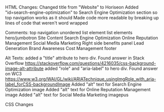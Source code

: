 HTML Changes:
Changed title from "Website" to Horiseon
Added "id=search-engine-optimization" to Search Engine Optimization section so top navigation works as it should
Made code more readable by breaking up lines of code that weren't word wrapped

Comments:
top navigation
unordered list element 
list elements 
hero/jumbotron
Site Content 
Search Engine Optimization 
Online Reputation Management 
Social Media Marketing 
Right side benefits panel 
Lead Generation
Brand Awareness
Cost Management
footer

Alt Texts:
added a "title" attribute to hero div. Found answer in Stack Overflow https://stackoverflow.com/questions/4216035/css-background-image-alt-attribute
added "role" and "aria-label" to hero div. Found answer on WC3 
https://www.w3.org/WAI/GL/wiki/ARIATechnique_usingImgRole_with_aria-label_forCSS-backgroundImage
Added "alt" text for Search Engine Optimization image
Added "alt" text for Online Reputation Management image
Added "alt" text for Social Media Marketing imagepus

CSS Changes
